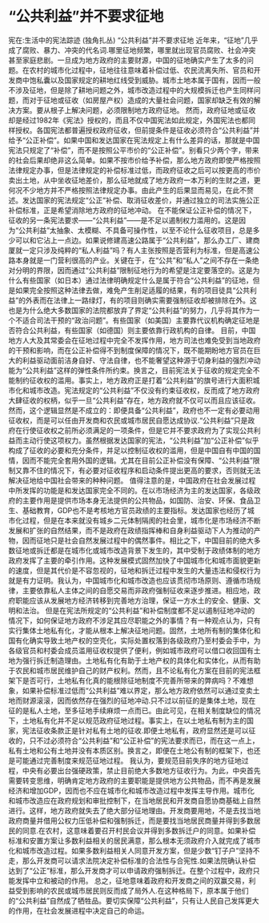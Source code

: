 # “公共利益”并不要求征地

宪在:生活中的宪法踪迹 (独角扎丛)
“公共利益”并不要求征地
近年来，“征地”几乎成了腐败、暴力、冲突的代名词.哪里征地频繁，哪里就出现官员腐败、社会冲突甚至家庭悲剧。一旦成为地方政府的主要财源，中国的征地确实产生了太多的问题。在农村的城市化过程中，征地往往意味着补偿过低、农民流离失所、官员和开发商中饱私囊以及国家规定的耕地红线受到威胁。城市土地本属于国有，因而一般不涉及征地，但是除了耕地问题之外，城市改造过程中的大规模拆迁也产生同样问题，而对于征地或征收（如房屋产权）造成的大量社会问题，国家却缺乏有效的解决方案。要从根子上解决问题，必须限制地方政府征地。
然而，政府征地或征收却是经过1982年《宪法》授权的，而且不仅中国宪法如此规定，外国宪法也都同样授权。各国宪法都普遍授权政府征收，但前提条件是征收必须符合“公共利益”并给予“公正补偿”。如果中国和发达国家在宪法规定上有什么差异的话，那就是中国宪法只规定了“补偿”，而不是按照公平市价的“公正补偿”。别看只少两个字，带来的社会后果却绝非这么简单。如果不按市价给予补偿，那么地方政府即使严格按照法律规定办事，但是法律规定的补偿标准过低，而政府征收之后可以按更高的市价卖出土地，从中坐收征地差价，那么征地就成了地方政府一本万利的生财之道，更何况不少地方并不严格按照法律规定办事。由此产生的后果显而易见，在此不赘述。发达国家的宪法规定“公正”补偿、取消征收差价，并通过独立的司法实施公正补偿标准，正是希望消除地方政府的征地冲动。
在不能保证公正补偿的情况下，征收的另一条宪法要求——“公共利益”——是不足以遏制权力滥用的。这是因为“公共利益”太抽象、太模糊、不具备可操作性，以至不论什么征收项目，总是多少可以和它沾上一点边。如果说修建高速公路属于“公共利益”，那么办工厂、建商厦就一定只涉及纯粹的“私人利益”吗？有人主张按照是否营利为标准，但是高速公路本身就是一门营利很高的产业。关键在于，在“公共”和“私人”之间不存在一条绝对分明的界限，因而通过“公共利益”限制征地行为的希望是注定要落空的。这是为什么有些国家（如日本）通过法律明确规定什么是属于符合“公共利益”的征地，但是如果完全按照这种法律去做，难免产生削足适履的结果，有的项目徒具“公共利益”的外表而在法律上一路绿灯，有的项目则确实需要强制征收却被排除在外。这也是为什么绝大多数国家的法院都放弃了界定“公共利益”的努力，几乎将其作为一个不适合司法干预的“政治问题”。有些国家（如美国）主要靠代议机构确定征地是否符合公共利益，有些国家（如德国）则主要依靠行政机构的自律。
目前，中国地方人大及其常委会在征地过程中完全不发挥作用，地方司法也难免受到当地政府的干预和影响，而在公正补偿得不到制度保障的情况下，既不能期盼地方官员在巨大的利益驱动面前洁身自好、守法自律，也不能奢望这种源于切身利益的强烈冲动能为“公共利益”这样的弹性条件所约束。换言之，目前宪法关于征收的规定完全不能制约征收权的滥用。事实上，地方政府正是打着“公共利益”的旗号进行大面积城市化和城市改造。宪法规定的“公共利益”不仅没有约束征收权，反而成了地方政府大肆征收的权柄，似乎一旦“公共利益”存在，地方政府就不仅可以而且应该征收。然而，这个逻辑显然是不成立的：即便具备“公共利益”，政府也不一定有必要动用征收权，而是可以任由开发商和农民或城市居民自愿达成协议.“公共利益”只是政府在行使征收权之前所必须满足的一项条件，但是它并不要求政府为了实现公共利益而主动行使这项权力。虽然根据发达国家的宪法，“公共利益”加“公正补偿”似乎构成了征收的必要和充分条件，并足以控制征收权的滥用，但是中国自有中国的国情，因而不能完全套用外国的逻辑。尤其在目前公正补偿没有保障、“公共利益”限制又靠不住的情况下，有必要对征收程序和启动条件提出更高的要求，否则就无法解决征地给中国社会带来的种种问题。
值得注意的是，中国政府在社会发展过程中所发挥的功能是和发达国家完全不同的。在以市场经济为主的发达国家，各级政府的主要作用是提供市场本身无法提供的公共物品，如国防、治安、环保、食品卫生、基础教育，GDP也不是考核地方官员政绩的主要指标。发达国家也经历了城市化过程，但是在本来就没有城乡二元体制隔阂的社会里，城市化是市场经济不断发展和扩张的自然结果，而不是政府在政绩指挥棒和自身利益驱动下人为推动的产物，因而征地只是社会自然发展过程中的偶然事件。相比之下，中国目前的绝大多数征地或拆迁都是在城市化或城市改造背景下发生的，其中受制于政绩体制的地方政府发挥了主要的牵引作用。这种发展模式固然加快了中国城市化和城市面貌更新的速度，但是其代价是不容忽视的，征地和拆迁过程中发生的大量违法和侵权行为就是有力证明。我认为，中国城市化和城市改造也应该贯彻市场原则、遵循市场规律，主要依靠私人主体之间的自愿交易而非政府强制征收来逐步推进。相应地，政府职能应该从发展地方经济转移到完善地方治理，保证一方水土的安全、健康、文明和法治。
但是在宪法所规定的“公共利益”和补偿制度都不足以遏制征地冲动的情况下，如何保证地方政府不涉足其应尽职能之外的事情？有一种观点认为，只有实行集体土地私有化，才能从根本上解决征地问题。固然，土地所有制的集体化和国有化确实导致土地产权的空壳化，实际处置权落到各级政府乃至村委会手中，为各级官员和村委会成员滥用征收权提供了便利，例如城市政府可以借口收回国有土地为强行拆迁制造理由。土地私有化有助于土地产权的具体化和实体化，从而有助于农民和城市居民维护自己的财产权利。然而，且不论私有化方案在目前的宪法框架下是否可行，土地私有化真的能根除征地制度不完善所带来的弊病吗？不难想象，如果补偿标准过低而“公共利益”难以界定，那么地方政府依然可以通过变卖土地而财源滚滚，因而依然存在强烈的征地冲动.只不过以前征的是集体土地，现在征的是私人土地，至多征地手续麻烦一点而已。由此可见，在相关制度缺位的情况下，土地私有化并不足以规范政府征地过程。事实上，在以土地私有制为主的国家，宪法征收条款正是针对私有土地的征收.即便土地私有，政府显然还是可以征收的，只不过必须符合“公共利益”和“公正补偿”的宪法要求而已，而在这一点上，私有土地和公有土地并没有本质区别。换言之，即便在土地公有制的框架下，也还是可能通过完善制度来规范征地过程。
我认为，要规范目前失序的地方征地过程，中央有必要出台强硬政策，禁止目前绝大多数地方征收行为。为此，中央首先需要转变思维，明确肯定地方政府的主要职能是提供地方公共物品，而不再是发展经济和增加GDP，因而也不应在城市化和城市改造过程中发挥主导作用。城市化和城市改造应在政府规划和审批控制下，在当地居民和开发商自愿协商基础上自然进行。这样，地方政府就失去了绝大部分征地理由。开发商要用地，不是去找当地政府商量并借用公权力压低补偿和强制拆迁，而是要找当地居民商量并得到多数居民的同意.在农村，这意味着要召开村民会议并得到多数拆迁户的同意。如果补偿标准和安置方案让多数利益相关的居民满意，那么根本无须政府介入就完成了城市化和城市改造过程。如果多数利益相关人同意开发方案，但是少数“钉子户”坚持不走，那么开发商可以请求法院决定补偿标准的合法性与合宪性.如果法院确认补偿达到了“公正”标准，那么开发商才可以申请政府强制拆迁。在整个过程中，政府只能发挥中立和被动的作用。
总之，征地意味着政府和开发商之间的双赢交易，利益受到影响的农民或城市居民则反而成了局外人.在这种格局下，原本属于他们的“公共利益”自然成了牺牲品。要切实保障“公共利益”，只有让人民自己发挥更大的作用，在社会发展进程中决定自己的命运。